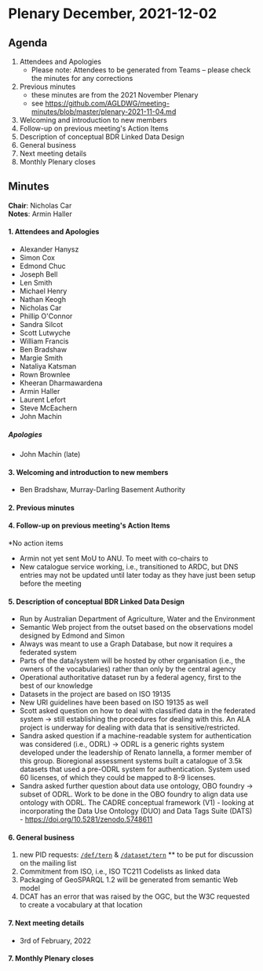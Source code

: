 # Plenary December, 2021-12-02

## Agenda

1. Attendees and Apologies
    * Please note: Attendees to be generated from Teams – please check the minutes for any corrections
2. Previous minutes
    * these minutes are from the 2021 November Plenary
    * see https://github.com/AGLDWG/meeting-minutes/blob/master/plenary-2021-11-04.md
3. Welcoming and introduction to new members
4. Follow-up on previous meeting's Action Items
5. Description of conceptual BDR Linked Data Design
6. General business 
7. Next meeting details
8. Monthly Plenary closes

## Minutes

**Chair**: Nicholas Car  
**Notes**: Armin Haller  

#### 1. Attendees and Apologies

* Alexander Hanysz
* Simon Cox
* Edmond Chuc
* Joseph Bell
* Len Smith
* Michael Henry
* Nathan Keogh
* Nicholas Car
* Phillip O'Connor
* Sandra Silcot
* Scott Lutwyche
* William Francis
* Ben Bradshaw
* Margie Smith
* Nataliya Katsman
* Rown Brownlee
* Kheeran Dharmawardena
* Armin Haller
* Laurent Lefort
* Steve McEachern
* John Machin

##### Apologies
* John Machin (late)

#### 3. Welcoming and introduction to new members 
* Ben Bradshaw, Murray-Darling Basement Authority
    
#### 2. Previous minutes

#### 4. Follow-up on previous meeting's Action Items

*No action items
* Armin not yet sent MoU to ANU. To meet with co-chairs to 
* New catalogue service working, i.e., transitioned to ARDC, but DNS entries may not be updated until later today as they have just been setup before the meeting


#### 5. Description of conceptual BDR Linked Data Design

* Run by Australian Department of Agriculture, Water and the Environment
* Semantic Web project from the outset based on the observations model designed by Edmond and Simon
* Always was meant to use a Graph Database, but now it requires a federated system
* Parts of the data/system will be hosted by other organisation (i.e., the owners of the vocabularies) rather than only by the central agency
* Operational authoritative dataset run by a federal agency, first to the best of our knowledge
* Datasets in the project are based on ISO 19135
* New URI guidelines have been based on ISO 19135 as well
* Scott asked question on how to deal with classified data in the federated system -> still establishing the procedures for dealing with this. An ALA project is underway for dealing with data that is sensitive/restricted.
* Sandra asked question if a machine-readable system for authentication was considered (i.e., ODRL) -> ODRL is a generic rights system developed under the leadership of Renato Iannella, a former member of this group. Bioregional assessment systems built a catalogue of 3.5k datasets that used a pre-ODRL system for authentication. System used 60 licenses, of which they could be mapped to 8-9 licenses.
* Sandra asked further question about data use ontology, OBO foundry -> subset of ODRL. Work to be done in the OBO foundry to align data use ontology with ODRL. The CADRE conceptual framework (V1) - looking at incorporating the Data Use Ontology (DUO) and Data Tags Suite (DATS) - https://doi.org/10.5281/zenodo.5748611


#### 6. General business 

1. new PID requests: [`/def/tern`](https://catalogue.linked.data.gov.au/resource/225) & [`/dataset/tern`](https://catalogue.linked.data.gov.au/resource/226)
** to be put for discussion on the mailing list
3. Commitment from ISO, i.e., ISO TC211 Codelists as linked data
4. Packaging of GeoSPARQL 1.2 will be generated from semantic Web model
5. DCAT has an error that was raised by the OGC, but the W3C requested to create a vocabulary at that location

#### 7. Next meeting details

* 3rd of February, 2022

#### 7. Monthly Plenary closes
